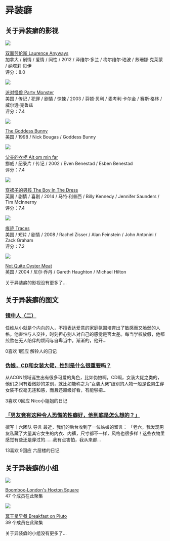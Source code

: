 # 异装癖

## 关于异装癖的影视

[![](https://img9.doubanio.com/view/photo/s_ratio_poster/public/p1878843375.webp)](https://movie.douban.com/subject/4838667/?from=tag)

[双面劳伦斯 Laurence Anyways](https://movie.douban.com/subject/4838667/?from=tag)  
加拿大 / 剧情 / 爱情 / 同性 / 2012 / 泽维尔·多兰 / 梅尔维尔·珀波 / 苏珊娜·克莱蒙 / 纳塔莉·贝伊  
评分：8.0

[![](https://img3.doubanio.com/view/photo/s_ratio_poster/public/p2520372202.webp)](https://movie.douban.com/subject/1307700/?from=tag)

[派对怪兽 Party Monster](https://movie.douban.com/subject/1307700/?from=tag)  
美国 / 传记 / 犯罪 / 剧情 / 惊悚 / 2003 / 芬顿·贝利 / 麦考利·卡尔金 / 赛斯·格林 / 威尔逊·克鲁兹  
评分：7.4

[![](https://img2.doubanio.com/cuphead/movie-static/pics/movie_default_large.png)](https://movie.douban.com/subject/4247025/?from=tag)

[The Goddess Bunny](https://movie.douban.com/subject/4247025/?from=tag)  
美国 / 1998 / Nick Bougas / Goddess Bunny  

[![](https://img9.doubanio.com/view/photo/s_ratio_poster/public/p1998864045.webp)](https://movie.douban.com/subject/1304739/?from=tag)

[父亲的衣柜 Alt om min far](https://movie.douban.com/subject/1304739/?from=tag)  
挪威 / 纪录片 / 传记 / 2002 / Even Benestad / Esben Benestad  
评分：7.4

[![](https://img2.doubanio.com/view/photo/s_ratio_poster/public/p2225570421.webp)](https://movie.douban.com/subject/26270563/?from=tag)

[穿裙子的男孩 The Boy In The Dress](https://movie.douban.com/subject/26270563/?from=tag)  
英国 / 剧情 / 喜剧 / 2014 / 马特·利普西 / Billy Kennedy / Jennifer Saunders / Tim McInnerny  
评分：7.4

[![](https://img1.doubanio.com/view/photo/s_ratio_poster/public/p2915393560.webp)](https://movie.douban.com/subject/3583182/?from=tag)

[痕迹 Traces](https://movie.douban.com/subject/3583182/?from=tag)  
美国 / 短片 / 剧情 / 2008 / Rachel Zisser / Alan Feinstein / John Antonini / Zack Graham  
评分：7.2

[![](https://img2.doubanio.com/cuphead/movie-static/pics/movie_default_large.png)](https://movie.douban.com/subject/1917457/?from=tag)

[Not Quite Oyster Meat](https://movie.douban.com/subject/1917457/?from=tag)  
英国 / 2004 / 尼尔·乔丹 / Gareth Haughton / Michael Hilton  

关于异装癖的影视没有更多了...

## 关于异装癖的图文

### [镜中人（二）](https://www.douban.com/note/734456557/?from=tag)  
任维从小就是个内向的人，不擅表达爱意的家庭氛围培育出了敏感而又脆弱的人格。他害怕与人交往，时刻担心别人对自己的感觉是否太差。每当学校放假，他都煎熬在无人陪伴的烦闷与自卑当中。渐渐的，他开...

0喜欢 1回应 解铃人的日记

### [伪娘，CD和女装大佬，性别是什么很重要吗？](https://www.douban.com/note/655542095/?from=tag)  
从ACGN领域诞生出有很多可爱的角色，比如伪娘啊，CD啊，女装大佬之类的，他们之间有着微妙的差别，就比如能称之为“女装大佬”级别的人物一般是说男生穿女装不仅毫无违和感，而且还超级好看，有能够把...

3喜欢 0回应 Nico小姐姐的日记

### [「男友竟有这种令人恐慌的性癖好，他到底是怎么想的？」](https://www.douban.com/note/782694050/?from=tag)  
撰写｜六团队 导言 最近，我们的后台收到了一位姑娘的留言： 「老六，我发现男友私藏了大量其它女生的内衣、内裤，尺寸都不一样，风格也很多样！这些衣物里感觉有些还是穿过的……我有点害怕，我从来都...

13喜欢 9回应 六层楼的日记

## 关于异装癖的小组

[![](https://img2.doubanio.com/icon/g156387-1.jpg)](https://www.douban.com/group/156387/?from=tag)

[Boombox-London's Hoxton Square](https://www.douban.com/group/156387/?from=tag)  
47 个成员在此聚集

[![](https://img2.doubanio.com/icon/g64002-1.jpg)](https://www.douban.com/group/breakfastpluto/?from=tag)

[冥王星早餐 Breakfast on Pluto](https://www.douban.com/group/breakfastpluto/?from=tag)  
39 个成员在此聚集

关于异装癖的小组没有更多了...